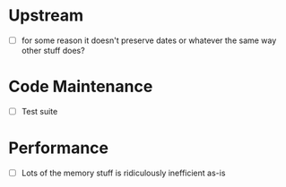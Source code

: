 # Upstream
- [ ] for some reason it doesn't preserve dates or whatever the same way other
  stuff does?
# Code Maintenance
- [ ] Test suite
# Performance
- [ ] Lots of the memory stuff is ridiculously inefficient as-is
